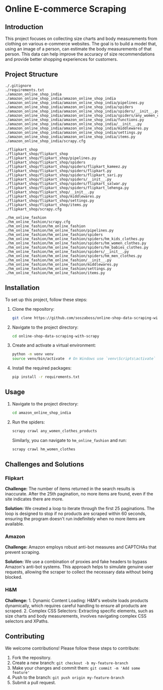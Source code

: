 # Online E-commerce Scraping

## Introduction

This project focuses on collecting size charts and body measurements from clothing on various e-commerce websites. The goal is to build a model that, using an image of a person, can estimate the body measurements of that person. This data can help improve the accuracy of size recommendations and provide better shopping experiences for customers.

## Project Structure

```plaintext
./.gitignore
./requirements.txt
./amazon_online_shop_india
./amazon_online_shop_india/amazon_online_shop_india
./amazon_online_shop_india/amazon_online_shop_india/pipelines.py
./amazon_online_shop_india/amazon_online_shop_india/spiders
./amazon_online_shop_india/amazon_online_shop_india/spiders/__init__.py
./amazon_online_shop_india/amazon_online_shop_india/spiders/any_women_clothes_products.py
./amazon_online_shop_india/amazon_online_shop_india/functions.py
./amazon_online_shop_india/amazon_online_shop_india/__init__.py
./amazon_online_shop_india/amazon_online_shop_india/middlewares.py
./amazon_online_shop_india/amazon_online_shop_india/settings.py
./amazon_online_shop_india/amazon_online_shop_india/items.py
./amazon_online_shop_india/scrapy.cfg

./flipkart_shop
./flipkart_shop/flipkart_shop
./flipkart_shop/flipkart_shop/pipelines.py
./flipkart_shop/flipkart_shop/spiders
./flipkart_shop/flipkart_shop/spiders/flipkart_kameez.py
./flipkart_shop/flipkart_shop/spiders/flipkart.py
./flipkart_shop/flipkart_shop/spiders/flipkart_sari.py
./flipkart_shop/flipkart_shop/spiders/__init__.py
./flipkart_shop/flipkart_shop/spiders/flipkart_salwar.py
./flipkart_shop/flipkart_shop/spiders/flipkart_lehenga.py
./flipkart_shop/flipkart_shop/__init__.py
./flipkart_shop/flipkart_shop/middlewares.py
./flipkart_shop/flipkart_shop/settings.py
./flipkart_shop/flipkart_shop/items.py
./flipkart_shop/scrapy.cfg

./hm_online_fashion
./hm_online_fashion/scrapy.cfg
./hm_online_fashion/hm_online_fashion
./hm_online_fashion/hm_online_fashion/pipelines.py
./hm_online_fashion/hm_online_fashion/spiders
./hm_online_fashion/hm_online_fashion/spiders/hm_kids_clothes.py
./hm_online_fashion/hm_online_fashion/spiders/hm_women_clothes.py
./hm_online_fashion/hm_online_fashion/spiders/hm_babies_clothes.py
./hm_online_fashion/hm_online_fashion/spiders/__init__.py
./hm_online_fashion/hm_online_fashion/spiders/hm_men_clothes.py
./hm_online_fashion/hm_online_fashion/__init__.py
./hm_online_fashion/hm_online_fashion/middlewares.py
./hm_online_fashion/hm_online_fashion/settings.py
./hm_online_fashion/hm_online_fashion/items.py
```

## Installation

To set up this project, follow these steps:

1. Clone the repository:
    ```bash
    git clone https://github.com/soszaboss/online-shop-data-scraping-with-scrapy.git
    ```

2. Navigate to the project directory:
    ```bash
    cd online-shop-data-scraping-with-scrapy
    ```

3. Create and activate a virtual environment:
    ```bash
    python -m venv venv
    source venv/bin/activate  # On Windows use `venv\Scripts\activate`
    ```

4. Install the required packages:
    ```bash
    pip install -r requirements.txt
    ```

## Usage

1. Navigate to the project directory:
    ```bash
    cd amazon_online_shop_india
    ```

2. Run the spiders:
    ```bash
    scrapy crawl any_women_clothes_products
    ```

    Similarly, you can navigate to `hm_online_fashion` and run:
    ```bash
    scrapy crawl hm_women_clothes
    ```

## Challenges and Solutions

### Flipkart

**Challenge:** The number of items returned in the search results is inaccurate. After the 25th pagination, no more items are found, even if the site indicates there are more.

**Solution:** 
We created a loop to iterate through the first 25 paginations. The loop is designed to stop if no products are scraped within 60 seconds, ensuring the program doesn't run indefinitely when no more items are available.

### Amazon

**Challenge:** Amazon employs robust anti-bot measures and CAPTCHAs that prevent scraping.

**Solution:**
We use a combination of proxies and fake headers to bypass Amazon's anti-bot systems. This approach helps to simulate genuine user requests, allowing the scraper to collect the necessary data without being blocked.

### H&M

**Challenge:**
    1. Dynamic Content Loading: H&M's website loads products dynamically, which requires careful handling to ensure all products are scraped.
    2. Complex CSS Selectors: Extracting specific elements, such as size charts and body measurements, involves navigating complex CSS selectors and XPaths.

## Contributing

We welcome contributions! Please follow these steps to contribute:

1. Fork the repository.
2. Create a new branch: `git checkout -b my-feature-branch`
3. Make your changes and commit them: `git commit -m 'Add some feature'`
4. Push to the branch: `git push origin my-feature-branch`
5. Submit a pull request.
